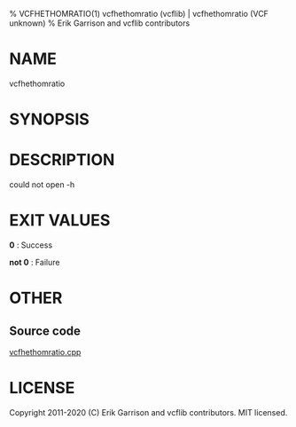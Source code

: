 % VCFHETHOMRATIO(1) vcfhethomratio (vcflib) | vcfhethomratio (VCF unknown)
% Erik Garrison and vcflib contributors

# NAME

vcfhethomratio

# SYNOPSIS



# DESCRIPTION

could not open -h





# EXIT VALUES

**0**
: Success

**not 0**
: Failure

# OTHER

## Source code

[vcfhethomratio.cpp](https://github.com/vcflib/vcflib/blob/master/src/vcfhethomratio.cpp)

# LICENSE

Copyright 2011-2020 (C) Erik Garrison and vcflib contributors. MIT licensed.

<!--
  Created with ./scripts/bin2md.rb scripts/bin2md-template.erb
-->
